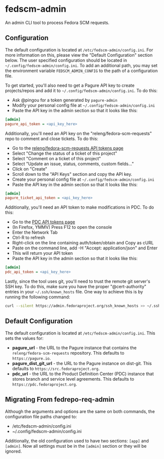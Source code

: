 # fedscm-admin

An admin CLI tool to process Fedora SCM requests.

## Configuration

The default configuration is located at `/etc/fedscm-admin/config.ini`. For more
information on this, please view the "Default Configuration" section below.
The user specified configuration should be located in
`~/.config/fedscm-admin/config.ini`. To add an additional path, you may set the
environment variable `FEDSCM_ADMIN_CONFIG` to the path of a configuration file.

To get started, you'll also need to get a Pagure API key to create projects/repos and add it to
`~/.config/fedscm-admin/config.ini`. To do this:

* Ask @pingou for a token generated by `pagure-admin`
* Modify your personal config file at `~/.config/fedscm-admin/config.ini`
* Paste the API key in the admin section so that it looks like this:
```ini
[admin]
pagure_api_token = <api_key_here>
```

Additionally, you'll need an API key on the "releng/fedora-scm-requests" repo to comment
and close tickets. To do this:

* Go to the [releng/fedora-scm-requests API tokens page](https://pagure.io/releng/fedora-scm-requests/token/new)
* Select "Change the status of a ticket of this project"
* Select "Comment on a ticket of this project"
* Select "Update an issue, status, comments, custom fields..."
* Click on "Create"
* Scroll down to the "API Keys" section and copy the API key.
* Create your personal config file at `~/.config/fedscm-admin/config.ini`
* Paste the API key in the admin section so that it looks like this:
```ini
[admin]
pagure_ticket_api_token = <api_key_here>
```

Additionally, you'll need an API token to make modifications in PDC. To do
this:

* Go to the [PDC API tokens page](https://pdc.fedoraproject.org/rest_api/v1/auth/token/)
* (In Firefox, YMMV) Press F12 to open the console
* Enter the Network Tab
* Ctrl-R to refresh
* Right-click on the line containing auth/token/obtain and Copy as cURL
* Paste on the command line, add -H "Accept: application/json" and Enter
* This will return your API token
* Paste the API key in the admin section so that it looks like this:
```ini
[admin]
pdc_api_token = <api_key_here>
```

Lastly, since the tool uses git, you'll need to trust the remote git
server's SSH key. To do this, make sure you have the proper "@cert-authority" entries
in your `~/.ssh/known_hosts` file. One way to achieve this is by running the following
command:

```bash
curl --silent https://admin.fedoraproject.org/ssh_known_hosts >> ~/.ssh/known_hosts
```

## Default Configuration

The default configuration is located at `/etc/fedscm-admin/config.ini`. This
sets the values for:

* **pagure_url** - the URL to the Pagure instance that contains the
`releng/fedora-scm-requests` repository. This defaults to `https://pagure.io`.
* **pagure_dist_git_url** - the URL to the Pagure instance on dist-git. This
defaults to `https://src.fedoraproject.org`.
* **pdc_url** - the URL to the Product Definition Center (PDC) instance that stores
branch and service level agreements. This defaults to
`https://pdc.fedoraproject.org`.

## Migrating From fedrepo-req-admin

Although the arguments and options are the same on both commands, the configuration file paths
changed to:

* /etc/fedscm-admin/config.ini
* ~/.config/fedscm-admin/config.ini

Additionally, the old configuration used to have two sections: `[app]` and `[admin]`. Now all
settings must be in the `[admin]` section or they will be ignored.
